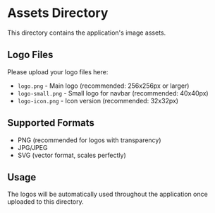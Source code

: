 # Assets Directory

This directory contains the application's image assets.

## Logo Files
Please upload your logo files here:
- `logo.png` - Main logo (recommended: 256x256px or larger)
- `logo-small.png` - Small logo for navbar (recommended: 40x40px)
- `logo-icon.png` - Icon version (recommended: 32x32px)

## Supported Formats
- PNG (recommended for logos with transparency)
- JPG/JPEG
- SVG (vector format, scales perfectly)

## Usage
The logos will be automatically used throughout the application once uploaded to this directory.